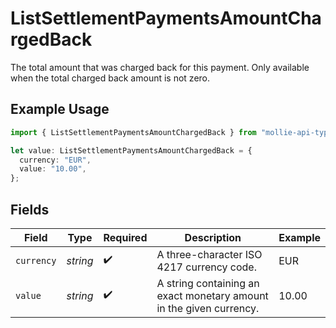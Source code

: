 # ListSettlementPaymentsAmountChargedBack

The total amount that was charged back for this payment. Only available when the total charged back amount is not
zero.

## Example Usage

```typescript
import { ListSettlementPaymentsAmountChargedBack } from "mollie-api-typescript/models/operations";

let value: ListSettlementPaymentsAmountChargedBack = {
  currency: "EUR",
  value: "10.00",
};
```

## Fields

| Field                                                               | Type                                                                | Required                                                            | Description                                                         | Example                                                             |
| ------------------------------------------------------------------- | ------------------------------------------------------------------- | ------------------------------------------------------------------- | ------------------------------------------------------------------- | ------------------------------------------------------------------- |
| `currency`                                                          | *string*                                                            | :heavy_check_mark:                                                  | A three-character ISO 4217 currency code.                           | EUR                                                                 |
| `value`                                                             | *string*                                                            | :heavy_check_mark:                                                  | A string containing an exact monetary amount in the given currency. | 10.00                                                               |